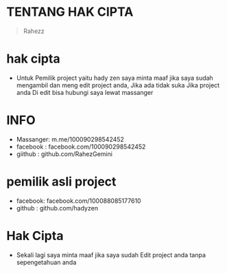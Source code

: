 <h1 aligin="center">TENTANG HAK CIPTA</h1>

> Rahezz <br>

# hak cipta

- Untuk Pemilik project yaitu hady zen saya minta maaf jika saya sudah mengambil dan meng edit project anda, Jika ada tidak suka Jika project anda Di edit bisa hubungi saya lewat massanger

# INFO
- Massanger: m.me/100090298542452
- facebook : facebook.com/100090298542452
- giithub  : github.com/RahezGemini

# pemilik asli project
- facebook: facebook.com/100088085177610
- github  : github.com/hadyzen

# Hak Cipta

- Sekali lagi saya minta maaf jika saya sudah Edit project anda tanpa sepengetahuan anda